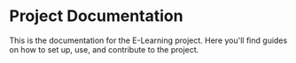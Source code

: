 
# Project Documentation

This is the documentation for the E-Learning project. Here you'll find guides on how to set up, use, and contribute to the project.